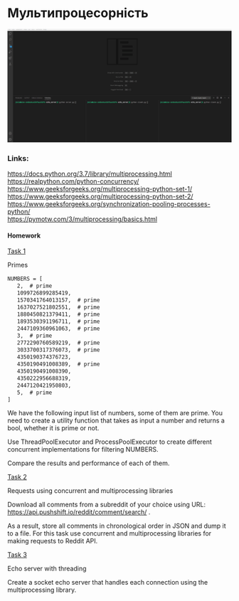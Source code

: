 # Мультипроцесорність


![Peek recording Calculator functionality](https://raw.githubusercontent.com/mila-orishchuk/pythoncourse/master/Lesson34/echo_server/img/client_window.gif)


### Links:  
https://docs.python.org/3.7/library/multiprocessing.html  
https://realpython.com/python-concurrency/  
https://www.geeksforgeeks.org/multiprocessing-python-set-1/  
https://www.geeksforgeeks.org/multiprocessing-python-set-2/  
https://www.geeksforgeeks.org/synchronization-pooling-processes-python/  
https://pymotw.com/3/multiprocessing/basics.html  


#### Homework
[Task 1](https://github.com/mila-orishchuk/pythoncourse/blob/master/Lesson34/task1.py)

Primes
```
NUMBERS = [
   2,  # prime
   1099726899285419,
   1570341764013157,  # prime
   1637027521802551,  # prime
   1880450821379411,  # prime
   1893530391196711,  # prime
   2447109360961063,  # prime
   3,  # prime
   2772290760589219,  # prime
   3033700317376073,  # prime
   4350190374376723,
   4350190491008389,  # prime
   4350190491008390,
   4350222956688319,
   2447120421950803,
   5,  # prime
]
```
We have the following input list of numbers, some of them are prime. You need to create a utility function that takes as input a number and returns a bool, whether it is prime or not.

Use ThreadPoolExecutor and ProcessPoolExecutor to create different concurrent implementations for filtering NUMBERS. 

Compare the results and performance of each of them.

[Task 2](https://github.com/mila-orishchuk/pythoncourse/blob/master/Lesson34/task2.py)

Requests using concurrent and multiprocessing libraries

Download all comments from a subreddit of your choice using URL: https://api.pushshift.io/reddit/comment/search/ . 

As a result, store all comments in chronological order in JSON and dump it to a file. For this task use concurrent and multiprocessing libraries for making requests to Reddit API.

[Task 3](https://github.com/mila-orishchuk/pythoncourse/blob/master/Lesson34/echo_server)

Echo server with threading

Create a socket echo server that handles each connection using the multiprocessing library.


